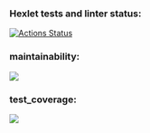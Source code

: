### Hexlet tests and linter status:
[![Actions Status](https://github.com/mrjonsonDD/python-project-lvl3/workflows/hexlet-check/badge.svg)](https://github.com/mrjonsonDD/python-project-lvl3/actions)
### maintainability:
<a href="https://codeclimate.com/github/mrjonsonDD/python-project-lvl3/maintainability"><img src="https://api.codeclimate.com/v1/badges/1ee8f6a0a0e65690720c/maintainability" /></a>
### test_coverage:
<a href="https://codeclimate.com/github/mrjonsonDD/python-project-lvl3/test_coverage"><img src="https://api.codeclimate.com/v1/badges/1ee8f6a0a0e65690720c/test_coverage" /></a>
